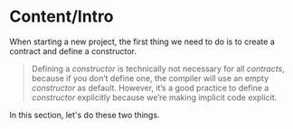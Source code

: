 # Content/Intro

When starting a new project, the first thing we need to do is to create a contract and define a constructor.

> Defining a *constructor* is technically not necessary for all *contracts*, because if you don’t define one, the compiler will use an empty *constructor* as default. However, it’s a good practice to define a *constructor* explicitly because we’re making implicit code explicit.
> 

In this section, let's do these two things.
